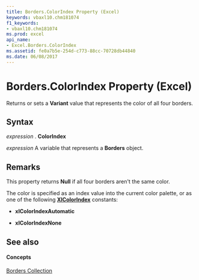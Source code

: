 ```yaml
---
title: Borders.ColorIndex Property (Excel)
keywords: vbaxl10.chm181074
f1_keywords:
- vbaxl10.chm181074
ms.prod: excel
api_name:
- Excel.Borders.ColorIndex
ms.assetid: fe0a7b5e-254d-c773-88cc-70728db44840
ms.date: 06/08/2017
---
```



# Borders.ColorIndex Property (Excel)

Returns or sets a  **Variant** value that represents the color of all four borders.


## Syntax

 _expression_ . **ColorIndex**

 _expression_ A variable that represents a **Borders** object.


## Remarks

This property returns  **Null** if all four borders aren't the same color.

The color is specified as an index value into the current color palette, or as one of the following  **[XlColorIndex](Excel.XlColorIndex.md)** constants:


-  **xlColorIndexAutomatic**
    
-  **xlColorIndexNone**
    

## See also


#### Concepts


[Borders Collection](Excel.Borders.md)

